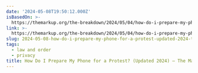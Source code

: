 ```yaml
---
date: '2024-05-08T19:50:12.000Z'
isBasedOn: >-
  https://themarkup.org/the-breakdown/2024/05/04/how-do-i-prepare-my-phone-for-a-protest-updated-2024
link: >-
  https://themarkup.org/the-breakdown/2024/05/04/how-do-i-prepare-my-phone-for-a-protest-updated-2024
slug: 2024-05-08-how-do-i-prepare-my-phone-for-a-protest-updated-2024-the-markup
tags:
  - law and order
  - privacy
title: How Do I Prepare My Phone for a Protest? (Updated 2024) – The Markup
---
```


